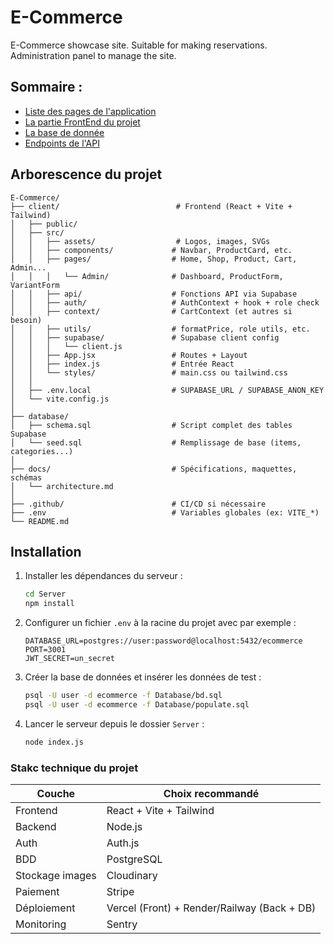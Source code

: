 # E-Commerce
E-Commerce showcase site. Suitable for making reservations. Administration panel to manage the site.

## Sommaire :
- [Liste des pages de l'application](./Docs/Pages.md)
- [La partie FrontEnd du projet](/client/README.md)
- [La base de donnée](./Docs/BDD.md)
- [Endpoints de l'API](./Docs/API.md)

## Arborescence du projet

```plaintext
E-Commerce/
├── client/                          # Frontend (React + Vite + Tailwind)
│   ├── public/
│   ├── src/
│   │   ├── assets/                  # Logos, images, SVGs
│   │   ├── components/             # Navbar, ProductCard, etc.
│   │   ├── pages/                  # Home, Shop, Product, Cart, Admin...
│   │   │   └── Admin/              # Dashboard, ProductForm, VariantForm
│   │   ├── api/                    # Fonctions API via Supabase
│   │   ├── auth/                   # AuthContext + hook + role check
│   │   ├── context/                # CartContext (et autres si besoin)
│   │   ├── utils/                  # formatPrice, role utils, etc.
│   │   ├── supabase/               # Supabase client config
│   │   │   └── client.js
│   │   ├── App.jsx                 # Routes + Layout
│   │   ├── index.js                # Entrée React
│   │   └── styles/                 # main.css ou tailwind.css
│   │
│   ├── .env.local                  # SUPABASE_URL / SUPABASE_ANON_KEY
│   └── vite.config.js
│
├── database/
│   ├── schema.sql                  # Script complet des tables Supabase
│   └── seed.sql                    # Remplissage de base (items, categories...)
│
├── docs/                           # Spécifications, maquettes, schémas
│   └── architecture.md
│
├── .github/                        # CI/CD si nécessaire
├── .env                            # Variables globales (ex: VITE_*)
└── README.md

```

## Installation

1. Installer les dépendances du serveur :

   ```bash
   cd Server
   npm install
   ```

2. Configurer un fichier `.env` à la racine du projet avec par exemple :

   ```env
   DATABASE_URL=postgres://user:password@localhost:5432/ecommerce
   PORT=3001
   JWT_SECRET=un_secret
   ```

3. Créer la base de données et insérer les données de test :

   ```bash
   psql -U user -d ecommerce -f Database/bd.sql
   psql -U user -d ecommerce -f Database/populate.sql
   ```

4. Lancer le serveur depuis le dossier `Server` :

   ```bash
   node index.js
   ```


### Stakc technique du projet

| Couche          | Choix recommandé                                     |
| --------------- | ---------------------------------------------------- |
| Frontend        | React + Vite + Tailwind                              |
| Backend         | Node.js                                              |
| Auth            | Auth.js                                              |
| BDD             | PostgreSQL                                           |
| Stockage images | Cloudinary                                           |
| Paiement        | Stripe                                               |
| Déploiement     | Vercel (Front) + Render/Railway (Back + DB)          |
| Monitoring      | Sentry                                               |

